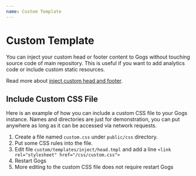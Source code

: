 ```yaml
---
name: Custom Template
---
```


# Custom Template

You can inject your custom head or footer content to Gogs without touching source code of main repository. This is useful if you want to add analytics code or include custom static resources.

Read more about [inject custom head and footer](https://discuss.gogs.io/t/how-to-inject-custom-head-and-footer/943).

## Include Custom CSS File

Here is an example of how you can include a custom CSS file to your Gogs instance. Names and directories are just for demonstration, you can put anywhere as long as it can be accessed via network requests.

1. Create a file named `custom.css` under `public/css` directory.
2. Put some CSS rules into the file.
3. Edit file `custom/templates/inject/head.tmpl` and add a line `<link rel="stylesheet" href="/css/custom.css">`
4. Restart Gogs
5. More editing to the custom CSS file does not require restart Gogs
